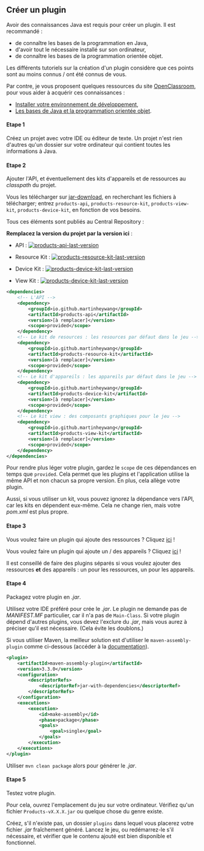 ## Créer un plugin

Avoir des connaissances Java est requis pour créer un plugin. Il est recommandé :

-  de connaître les bases de la programmation en Java,
-  d'avoir tout le nécessaire installé sur son ordinateur,
-  de connaître les bases de la programmation orientée objet.

Les différents tutoriels sur la création d'un plugin considère que ces points sont au moins connus / ont été connus de vous.

Par contre, je vous proposent quelques ressources du site [OpenClassroom](https://openclassroom.com), pour vous aider à acquérir ces connaissances :

-  [Installer votre environnement de développement](https://openclassrooms.com/fr/courses/6106191-installez-votre-environnement-de-developpement-java-avec-eclipse),
-  [Les bases de Java et la programmation orientée objet](https://openclassrooms.com/fr/courses/6173501-debutez-la-programmation-avec-java).

#### Etape 1

Créez un projet avec votre IDE ou éditeur de texte. Un projet n'est rien d'autres qu'un dossier sur votre ordinateur qui contient toutes les informations à Java.

#### Etape 2

Ajouter l'API, et éventuellement des kits d'appareils et de ressources au *classpath* du projet.

Vous les télécharger sur [jar-download](https://jar-download.com), en recherchant les fichiers à télécharger; entrez `products-api`, `products-resource-kit`, `products-view-kit`, `products-device-kit`, en fonction de vos besoins.

Tous ces éléments sont publiés au Central Repository :

**Remplacez la version du projet par la version ici** :

-  API : [![products-api-last-version](https://maven-badges.herokuapp.com/maven-central/io.github.martinheywang/products-api/badge.svg)](https://mvnrepository/artifacts/io.github.martinheywang/products-api)

-  Resource Kit : [![products-resource-kit-last-version](https://maven-badges.herokuapp.com/maven-central/io.github.martinheywang/products-resource-kit/badge.svg)](https://mvnrepository/artifacts/io.github.martinheywang/products-resource-kit)
-  Device Kit : [![products-device-kit-last-version](https://maven-badges.herokuapp.com/maven-central/io.github.martinheywang/products-device-kit/badge.svg)](https://mvnrepository/artifacts/io.github.martinheywang/products-device-kit)
-  View Kit : [![products-device-kit-last-version](https://maven-badges.herokuapp.com/maven-central/io.github.martinheywang/products-view-kit/badge.svg)](https://mvnrepository/artifacts/io.github.martinheywang/products-view-kit)

```xml
<dependencies>
    <!-- L'API -->
	<dependency>
    	<groupId>io.github.martinheywang</groupId>
        <artifactId>products-api</artifactId>
        <version>[à remplacer]</version>
        <scope>provided</scope>
    </dependency>
    <!-- Le kit de resources : les resources par défaut dans le jeu -->
    <dependency>
    	<groupId>io.github.martinheywang</groupId>
        <artifactId>products-resource-kit</artifactId>
        <version>[à remplacer]</version>
        <scope>provided</scope>
    </dependency>
    <!-- Le kit d'appareils : les appareils par défaut dans le jeu -->
    <dependency>
    	<groupId>io.github.martinheywang</groupId>
        <artifactId>products-device-kit</artifactId>
        <version>[à remplacer]</version>
        <scope>provided</scope>
    </dependency>
    <!-- Le kit view : des composants graphiques pour le jeu -->
    <dependency>
    	<groupId>io.github.martinheywang</groupId>
        <artifactId>products-view-kit</artifactId>
        <version>[à remplacer]</version>
        <scope>provided</scope>
    </dependency>
</dependencies>
```

Pour rendre plus léger votre plugin, gardez le `scope` de ces dépendances en temps que `provided`. Cela permet que les plugins et l'application utilise la même API et non chacun sa propre version. En plus, cela allège votre plugin.

Aussi, si vous utiliser un kit, vous pouvez ignorez la dépendance vers l'API, car les kits en dépendent eux-même. Cela ne change rien, mais votre *pom.xml* est plus propre.

#### Etape 3

Vous voulez faire un plugin qui ajoute des ressources ? Cliquez [ici](https://github.com/MartinHeywang/PRODUCTS/blob/master/help/resource_plugin.md) !

Vous voulez faire un plugin qui ajoute un / des appareils ? Cliquez [ici](https://github.com/MartinHeywang/PRODUCTS/blob/master/help/device_plugin.md) !

Il est conseillé de faire des plugins séparés si vous voulez ajouter des ressources **et** des appareils : un pour les ressources, un pour les appareils.

#### Etape 4

Packagez votre plugin en *.jar*.

Utilisez votre IDE préféré pour crée le *.jar*. Le plugin ne demande pas de *MANIFEST.MF* particulier, car il n'a pas de `Main-Class`. Si votre plugin dépend d'autres plugins, vous devez l'exclure du *.jar*, mais vous aurez à préciser qu'il est nécessaire. (Cela évite les doublons.)

Si vous utiliser Maven, la meilleur solution est d'utiliser le `maven-assembly-plugin` comme ci-dessous (accéder à la [documentation](http://maven.apache.org/plugins/maven-assembly-plugin/usage.html)).

```xml
<plugin>
	<artifactId>maven-assembly-plugin</artifactId>
    <version>3.3.0</version>
	<configuration>
        <descriptorRefs>
            <descriptorRef>jar-with-dependencies</descriptorRef>
        </descriptorRefs>
    </configuration>
    <executions>
        <execution>
            <id>make-assembly</id>					
            <phase>package</phase>
            <goals>
            	<goal>single</goal>
            </goals>
        </execution>
	</executions>
</plugin>
```

Utiliser `mvn clean package` alors pour générer le *.jar*.

#### Etape 5

Testez votre plugin.

Pour cela, ouvrez l'emplacement du jeu sur votre ordinateur. Vérifiez qu'un fichier `Products-vX.X.X.jar` ou quelque chose du genre existe.

Créez, s'il n'existe pas, un dossier `plugins` dans lequel vous placerez votre fichier *.jar* fraîchement généré. Lancez le jeu, ou redémarrez-le s'il nécessaire, et vérifier que le contenu ajouté est bien disponible et fonctionnel.